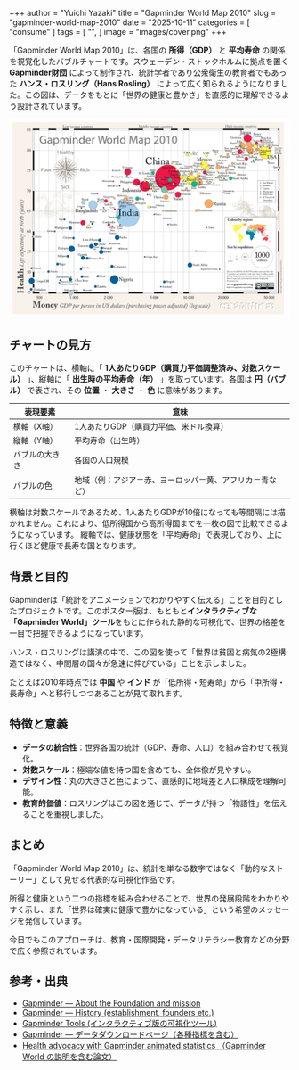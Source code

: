+++
author = "Yuichi Yazaki"
title = "Gapminder World Map 2010"
slug = "gapminder-world-map-2010"
date = "2025-10-11"
categories = [
    "consume"
]
tags = [
    "",
]
image = "images/cover.png"
+++

「Gapminder World Map 2010」は、各国の **所得（GDP）** と **平均寿命** の関係を視覚化したバブルチャートです。スウェーデン・ストックホルムに拠点を置く **Gapminder財団** によって制作され、統計学者であり公衆衛生の教育者でもあった **ハンス・ロスリング（Hans Rosling）** によって広く知られるようになりました。この図は、データをもとに「世界の健康と豊かさ」を直感的に理解できるよう設計されています。


<!--more-->

![](images/mainvisual.png)

## チャートの見方

このチャートは、横軸に「 **1人あたりGDP（購買力平価調整済み、対数スケール）** 」、縦軸に「 **出生時の平均寿命（年）** 」を取っています。各国は **円（バブル）** で表され、その **位置** ・ **大きさ** ・ **色** に意味があります。

| 表現要素 | 意味 |
|-----------|------|
| 横軸（X軸） | 1人あたりGDP（購買力平価、米ドル換算） |
| 縦軸（Y軸） | 平均寿命（出生時） |
| バブルの大きさ | 各国の人口規模 |
| バブルの色 | 地域（例：アジア＝赤、ヨーロッパ＝黄、アフリカ＝青など） |

横軸は対数スケールであるため、1人あたりGDPが10倍になっても等間隔には描かれません。これにより、低所得国から高所得国までを一枚の図で比較できるようになっています。
縦軸では、健康状態を「平均寿命」で表現しており、上に行くほど健康で長寿な国となります。



## 背景と目的

Gapminderは「統計をアニメーションでわかりやすく伝える」ことを目的としたプロジェクトです。このポスター版は、もともと**インタラクティブな「Gapminder World」ツール**をもとに作られた静的な可視化で、世界の格差を一目で把握できるようになっています。

ハンス・ロスリングは講演の中で、この図を使って「世界は貧困と病気の2極構造ではなく、中間層の国々が急速に伸びている」ことを示しました。

たとえば2010年時点では **中国** や **インド** が「低所得・短寿命」から「中所得・長寿命」へと移行しつつあることが見て取れます。



## 特徴と意義

- **データの統合性**：世界各国の統計（GDP、寿命、人口）を組み合わせて視覚化。
- **対数スケール**：極端な値を持つ国を含めても、全体像が見やすい。
- **デザイン性**：丸の大きさと色によって、直感的に地域差と人口構成を理解可能。
- **教育的価値**：ロスリングはこの図を通じて、データが持つ「物語性」を伝えることを重視しました。



## まとめ

「Gapminder World Map 2010」は、統計を単なる数字ではなく「動的なストーリー」として見せる代表的な可視化作品です。

所得と健康という二つの指標を組み合わせることで、世界の発展段階をわかりやすく示し、また「世界は確実に健康で豊かになっている」という希望のメッセージを発信しています。

今日でもこのアプローチは、教育・国際開発・データリテラシー教育などの分野で広く参照されています。



## 参考・出典

- [Gapminder — About the Foundation and mission](https://www.gapminder.org/about/)
- [Gapminder — History (establishment, founders etc.) ](https://www.gapminder.org/about/about-gapminder/history/)
- [Gapminder Tools (インタラクティブ版の可視化ツール) ](https://www.gapminder.org/tools/)
- [Gapminder — データダウンロードページ（各種指標を含む）](https://www.gapminder.org/data/)
- [Health advocacy with Gapminder animated statistics （Gapminder World の説明を含む論文）](https://pmc.ncbi.nlm.nih.gov/articles/PMC7320389/)